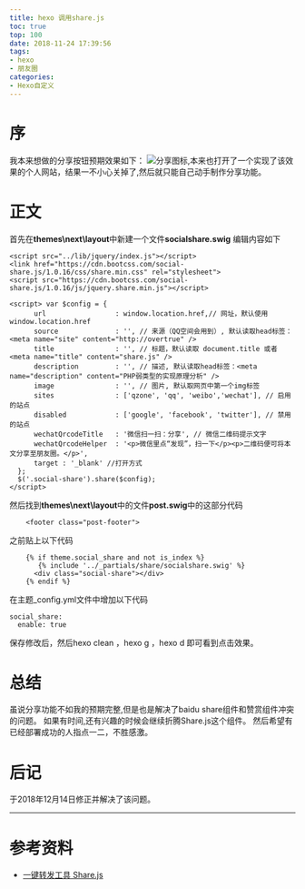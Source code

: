```yaml
---
title: hexo 调用share.js
toc: true
top: 100
date: 2018-11-24 17:39:56
tags:
- hexo
- 朋友圈
categories:
- Hexo自定义
---
```

# 序
我本来想做的分享按钮预期效果如下：
![分享图标](share.png),本来也打开了一个实现了该效果的个人网站，结果一不小心关掉了,然后就只能自己动手制作分享功能。
# 正文
首先在**themes\next\layout**中新建一个文件**socialshare.swig**
编辑内容如下
```
<script src="../lib/jquery/index.js"></script>
<link href="https://cdn.bootcss.com/social-share.js/1.0.16/css/share.min.css" rel="stylesheet">
<script src="https://cdn.bootcss.com/social-share.js/1.0.16/js/jquery.share.min.js"></script>

<script> var $config = {
      url                 : window.location.href,// 网址，默认使用 window.location.href
      source              : '', // 来源（QQ空间会用到）, 默认读取head标签：<meta name="site" content="http://overtrue" />
      title               : '', // 标题，默认读取 document.title 或者 <meta name="title" content="share.js" />
      description         : '', // 描述, 默认读取head标签：<meta name="description" content="PHP弱类型的实现原理分析" />
      image               : '', // 图片, 默认取网页中第一个img标签
      sites               : ['qzone', 'qq', 'weibo','wechat'], // 启用的站点
      disabled            : ['google', 'facebook', 'twitter'], // 禁用的站点
      wechatQrcodeTitle   : '微信扫一扫：分享', // 微信二维码提示文字
      wechatQrcodeHelper  : '<p>微信里点“发现”，扫一下</p><p>二维码便可将本文分享至朋友圈。</p>',
      target : '_blank' //打开方式
  };
  $('.social-share').share($config);
</script>
```
然后找到**themes\next\layout**中的文件**post.swig**中的这部分代码
```
    <footer class="post-footer">
```
之前贴上以下代码
```
    {% if theme.social_share and not is_index %}
       {% include '../_partials/share/socialshare.swig' %}
      <div class="social-share"></div>  
    {% endif %}
```
在主题_config.yml文件中增加以下代码
```
social_share:
  enable: true
```
保存修改后，然后hexo clean ，hexo g ，hexo d 即可看到点击效果。

# 总结
虽说分享功能不如我的预期完整,但是也是解决了baidu share组件和赞赏组件冲突的问题。
如果有时间,还有兴趣的时候会继续折腾Share.js这个组件。
然后希望有已经部署成功的人指点一二，不胜感激。
# 后记
于2018年12月14日修正并解决了该问题。

---
# 参考资料
* [一键转发工具 Share.js](https://www.oschina.net/p/share-js)
